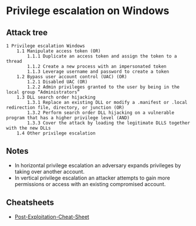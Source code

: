 # Privilege escalation on Windows

## Attack tree

```text
1 Privilege escalation Windows
    1.1 Manipulate access token (OR)
        1.1.1 Duplicate an access token and assign the token to a thread
        1.1.2 Create a new process with an impersonated token
        1.1.3 Leverage username and password to create a token
    1.2 Bypass user account control (UAC) (OR)
        1.2.1 Disabled UAC (OR)
        1.2.2 Admin privileges granted to the user by being in the local group “Administrators”
    1.3 DLL search order hijacking
        1.3.1 Replace an existing DLL or modify a .manifest or .local redirection file, directory, or junction (OR)
        1.3.2 Perform search order DLL hijacking on a vulnerable program that has a higher privilege level (AND)
        1.3.3 Cover the attack by loading the legitimate DLLS together with the new DLLs
    1.4 Other privilege escalation
```

## Notes

* In horizontal privilege escalation an adversary expands privileges by taking over another account.
* In vertical privilege escalation an attacker attempts to gain more permissions or access with an existing compromised account.

## Cheatsheets

* [Post-Exploitation-Cheat-Sheet](https://github.com/kmkz/Pentesting/blob/master/Post-Exploitation-Cheat-Sheet)